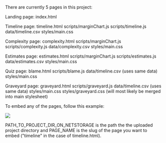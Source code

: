 There are currently 5 pages in this project:

Landing page:
	index.html

Timeline page:
	timeline.html
		scripts/marginChart.js
		scripts/timeline.js
		data/timeline.csv
		styles/main.css

Complexity page:
	complexity.html
		scripts/marginChart.js
		scripts/complexity.js
		data/complexity.csv
		styles/main.css

Estimates page:
	estimates.html
		scripts/marginChart.js
		scripts/estimates.js
		data/estimates.csv
		styles/main.css

Quiz page:
	blame.html
		scripts/blame.js
		data/timeline.csv (uses same data)
		styles/main.css

Graveyard page:
	graveyard.html
		scripts/graveyard.js
		data/timeline.csv (uses same data)
		styles/main.css
		styles/graveyard.css (will most likely be merged into main stylesheet)

To embed any of the pages, follow this example:
<div id="PAGE_NAME">
  <script src="PATH_TO_PROJECT_DIR_ON_NETSTORAGE/pym/pym.min.js"></script>
  <script>
    /* global pym */
    var pymParent = new pym.Parent("PAGE_NAME", "PATH_TO_PROJECT_DIR_ON_NETSTORAGE/PAGE_NAME.html", {});
  </script>
  <noscript>
    <img src="/images/PAGE_NAME.png">
  </noscript>
</div>

PATH_TO_PROJECT_DIR_ON_NETSTORAGE is the path the the uploaded project directory and PAGE_NAME is the slug of the page you want to embed ("timeline" in the case of timeline.html).
